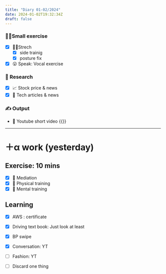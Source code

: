 ```yaml
---
title: "Diary 01-02/2024"  
date: 2024-01-02T19:32:34Z
draft: false
---
```


### 🧘‍♀️Small exercise

- [x]  🧎‍♀️Strech
    - [x]  side trainig
    - [x]  posture fix
- [x]  😮 Speak: Vocal exercise

### 👀 Research

- [x]  📈 Stock price & news
- [x]  👾 Tech articles & news

### ✍️ Output

- 🎥 Youtube short video {{<youtube pInHK6HGxG8>}}

---

# ＋α work (yesterday)

## Exercise: 10 mins

- [x]  🧘 Mediation
- [x]  🧘 Physical training
- [x]  🧘 Mental training

## Learning

- [x]  AWS : certificate
- [x]  Driving text book:  Just look at least

- [x]  BP swipe
- [x]  Conversation: YT
- [ ]  Fashion: YT

- [ ]  Discard one thing